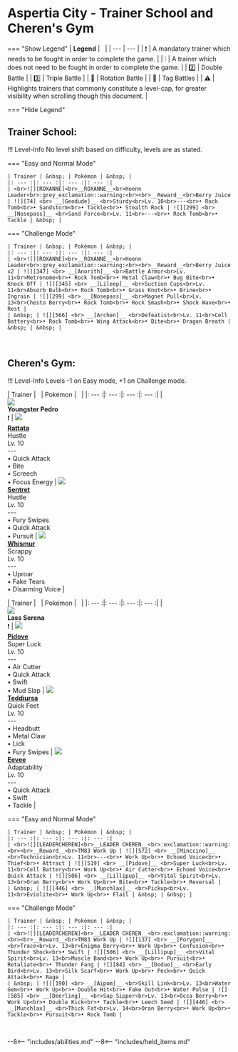 # Aspertia City - Trainer School and Cheren's Gym

=== "Show Legend"
    | __Legend__ | &nbsp; |
    | --- | --- |
    | :exclamation: | A mandatory trainer which needs to be fought in order to complete the game. |
    | :grey_exclamation: | A trainer which does not need to be fought in order to complete the game. |
    | :two:  | Double Battle | 
    |  :three:  | Triple Battle |
    | :arrows_counterclockwise:  | Rotation Battle |
    | :handshake: | Tag Battles |
    | :warning: | Highlights trainers that commonly constitute a level-cap, for greater visibility when scrolling though this document. |

=== "Hide Legend"
&nbsp;


## Trainer School:

!!! Level-Info
    No level shift based on difficulty, levels are as stated.

=== "Easy and Normal Mode"

    | Trainer | &nbsp; | Pokémon | &nbsp; |
    |: --- :|: --- :|: --- :|: --- :|
    | <br>![][ROXANNE]<br>__ROXANNE__<br>Hoenn Leader<br>:grey_exclamation::warning:<br><br>__Reward__<br>Berry Juice | ![][74] <br> __[Geodude]__ <br>Sturdy<br>Lv. 10<br>---<br>• Rock Tomb<br>• Sandstorm<br>• Tackle<br>• Stealth Rock | ![][299] <br> __[Nosepass]__ <br>Sand Force<br>Lv. 11<br>---<br>• Rock Tomb<br>• Tackle | &nbsp; |
    
=== "Challenge Mode"

    | Trainer | &nbsp; | Pokémon | &nbsp; |
    |: --- :|: --- :|: --- :|: --- :|
    | <br>![][ROXANNE]<br>__ROXANNE__<br>Hoenn Leader<br>:grey_exclamation::warning:<br><br>__Reward__<br>Berry Juice x2 | ![][347] <br> __[Anorith]__ <br>Battle Armor<br>Lv. 11<br>Metronome<br>• Rock Tomb<br>• Metal Claw<br>• Bug Bite<br>• Knock Off | ![][345] <br> __[Lileep]__ <br>Suction Cups<br>Lv. 11<br>Absorb Bulb<br>• Rock Tomb<br>• Grass Knot<br>• Brine<br>• Ingrain | ![][299] <br> __[Nosepass]__ <br>Magnet Pull<br>Lv. 13<br>Chesto Berry<br>• Rock Tomb<br>• Rock Smash<br>• Shock Wave<br>• Rest |
    | &nbsp; | ![][566] <br> __[Archen]__ <br>Defeatist<br>Lv. 11<br>Cell Battery<br>• Rock Tomb<br>• Wing Attack<br>• Bite<br>• Dragon Breath | &nbsp; | &nbsp; |
    
&nbsp;



## Cheren's Gym:

!!! Level-Info
    Levels -1 on Easy mode, +1 on Challenge mode.

| Trainer | &nbsp; | Pokémon | &nbsp; |
|: --- :|: --- :|: --- :|: --- :|
| <br>![][YoungsterPedro]<br>__Youngster Pedro__<br>:exclamation:  | ![][19] <br> __[Rattata]__ <br>Hustle<br>Lv. 10<br>---<br>• Quick Attack<br>• Bite<br>• Screech<br>• Focus Energy | ![][161] <br> __[Sentret]__ <br>Hustle<br>Lv. 10<br>---<br>• Fury Swipes<br>• Quick Attack<br>• Pursuit | ![][293] <br> __[Whismur]__ <br>Scrappy<br>Lv. 10<br>---<br>• Uproar<br>• Fake Tears<br>• Disarming Voice |

| Trainer | &nbsp; | Pokémon | &nbsp; |
|: --- :|: --- :|: --- :|: --- :|
| <br>![][LassSerena]<br>__Lass Serena__<br>:exclamation:  | ![][519] <br> __[Pidove]__ <br>Super Luck<br>Lv. 10<br>---<br>• Air Cutter<br>• Quick Attack<br>• Swift<br>• Mud Slap | ![][216] <br> __[Teddiursa]__ <br>Quick Feet<br>Lv. 10<br>---<br>• Headbutt<br>• Metal Claw<br>• Lick<br>• Fury Swipes | ![][133] <br> __[Eevee]__ <br>Adaptability<br>Lv. 10<br>---<br>• Quick Attack<br>• Swift<br>• Tackle |

=== "Easy and Normal Mode"

    | Trainer | &nbsp; | Pokémon | &nbsp; |
    |: --- :|: --- :|: --- :|: --- :|
    | <br>![][LEADERCHEREN]<br>__LEADER CHEREN__<br>:exclamation::warning:<br><br>__Reward__<br>TM83 Work Up | ![][572] <br> __[Minccino]__ <br>Technician<br>Lv. 11<br>---<br>• Work Up<br>• Echoed Voice<br>• Thief<br>• Attract | ![][519] <br> __[Pidove]__ <br>Super Luck<br>Lv. 11<br>Cell Battery<br>• Work Up<br>• Air Cutter<br>• Echoed Voice<br>• Quick Attack | ![][506] <br> __[Lillipup]__ <br>Vital Spirit<br>Lv. 13<br>Oran Berry<br>• Work Up<br>• Bite<br>• Tackle<br>• Reversal |
    | &nbsp; | ![][446] <br> __[Munchlax]__ <br>Pickup<br>Lv. 11<br>Eviolite<br>• Work Up<br>• Flail | &nbsp; | &nbsp; |
    
=== "Challenge Mode"

    | Trainer | &nbsp; | Pokémon | &nbsp; |
    |: --- :|: --- :|: --- :|: --- :|
    | <br>![][LEADERCHEREN]<br>__LEADER CHEREN__<br>:exclamation::warning:<br><br>__Reward__<br>TM83 Work Up | ![][137] <br> __[Porygon]__ <br>Trace<br>Lv. 13<br>Enigma Berry<br>• Work Up<br>• Confusion<br>• Thunder Shock<br>• Swift | ![][506] <br> __[Lillipup]__ <br>Vital Spirit<br>Lv. 13<br>Muscle Band<br>• Work Up<br>• Pursuit<br>• Retaliate<br>• Thunder Fang | ![][84] <br> __[Doduo]__ <br>Early Bird<br>Lv. 13<br>Silk Scarf<br>• Work Up<br>• Peck<br>• Quick Attack<br>• Rage |
    | &nbsp; | ![][190] <br> __[Aipom]__ <br>Skill Link<br>Lv. 13<br>Water Gem<br>• Work Up<br>• Double Hit<br>• Fake Out<br>• Water Pulse | ![][585] <br> __[Deerling]__ <br>Sap Sipper<br>Lv. 13<br>Occa Berry<br>• Work Up<br>• Double Kick<br>• Tackle<br>• Leech Seed | ![][446] <br> __[Munchlax]__ <br>Thick Fat<br>Lv. 14<br>Oran Berry<br>• Work Up<br>• Tackle<br>• Pursuit<br>• Rock Tomb |
    
&nbsp;





--8<-- "includes/abilities.md"
--8<-- "includes/held_items.md"

[ROXANNE]: ../img/Trainers/Roxanne.gif
[74]: ../img/animated/74.gif
[Geodude]: ../pokemons/074/
[299]: ../img/animated/299.gif
[Nosepass]: ../pokemons/299/
[347]: ../img/animated/347.gif
[Anorith]: ../pokemons/347/
[345]: ../img/animated/345.gif
[Lileep]: ../pokemons/345/
[566]: ../img/animated/566.gif
[Archen]: ../pokemons/566/
[YoungsterPedro]: ../img/Trainers/Youngster.gif
[19]: ../img/animated/19.gif
[Rattata]: ../pokemons/019/
[161]: ../img/animated/161.gif
[Sentret]: ../pokemons/161/
[293]: ../img/animated/293.gif
[Whismur]: ../pokemons/293/
[LassSerena]: ../img/Trainers/Lass.gif
[519]: ../img/animated/519.gif
[Pidove]: ../pokemons/519/
[216]: ../img/animated/216.gif
[Teddiursa]: ../pokemons/216/
[133]: ../img/animated/133.gif
[Eevee]: ../pokemons/133/
[LEADERCHEREN]: ../img/Trainers/Cheren.gif
[572]: ../img/animated/572.gif
[Minccino]: ../pokemons/572/
[506]: ../img/animated/506.gif
[Lillipup]: ../pokemons/506/
[446]: ../img/animated/446.gif
[Munchlax]: ../pokemons/446/
[137]: ../img/animated/137.gif
[Porygon]: ../pokemons/137/
[84]: ../img/animated/84.gif
[Doduo]: ../pokemons/084/
[190]: ../img/animated/190.gif
[Aipom]: ../pokemons/190/
[585]: ../img/animated/585.gif
[Deerling]: ../pokemons/585/